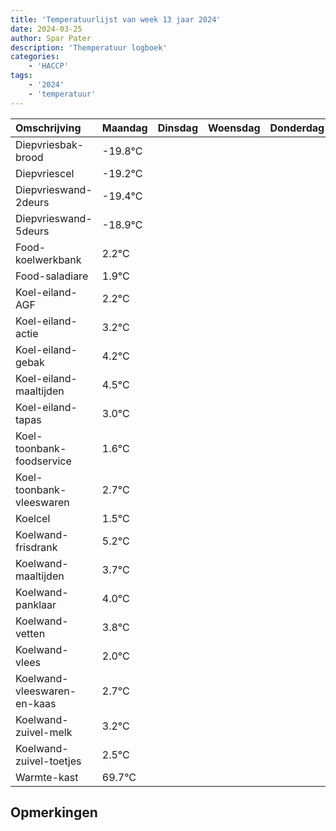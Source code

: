 ```yaml
---
title: 'Temperatuurlijst van week 13 jaar 2024'
date: 2024-03-25
author: Spar Pater
description: 'Themperatuur logboek'
categories:
    - 'HACCP'
tags:
    - '2024'
    - 'temperatuur'
---
```

|Omschrijving|Maandag|Dinsdag|Woensdag|Donderdag|Vrijdag|Zaterdag|Zondag|
|:---|:---|:---|:---|:---|:---|:---|:---|
|Diepvriesbak-brood|-19.8°C| | | | | | |
|Diepvriescel|-19.2°C| | | | | | |
|Diepvrieswand-2deurs|-19.4°C| | | | | | |
|Diepvrieswand-5deurs|-18.9°C| | | | | | |
|Food-koelwerkbank|2.2°C| | | | | | |
|Food-saladiare|1.9°C| | | | | | |
|Koel-eiland-AGF|2.2°C| | | | | | |
|Koel-eiland-actie|3.2°C| | | | | | |
|Koel-eiland-gebak|4.2°C| | | | | | |
|Koel-eiland-maaltijden|4.5°C| | | | | | |
|Koel-eiland-tapas|3.0°C| | | | | | |
|Koel-toonbank-foodservice|1.6°C| | | | | | |
|Koel-toonbank-vleeswaren|2.7°C| | | | | | |
|Koelcel|1.5°C| | | | | | |
|Koelwand-frisdrank|5.2°C| | | | | | |
|Koelwand-maaltijden|3.7°C| | | | | | |
|Koelwand-panklaar|4.0°C| | | | | | |
|Koelwand-vetten|3.8°C| | | | | | |
|Koelwand-vlees|2.0°C| | | | | | |
|Koelwand-vleeswaren-en-kaas|2.7°C| | | | | | |
|Koelwand-zuivel-melk|3.2°C| | | | | | |
|Koelwand-zuivel-toetjes|2.5°C| | | | | | |
|Warmte-kast|69.7°C| | | | | | |

## Opmerkingen


